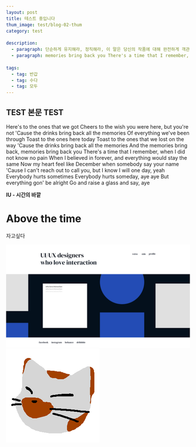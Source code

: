 ```yaml
---
layout: post
title: 테스트 중입니다
thum_image: test/blog-02-thum
category: test

description:
  - paragraph: 단순하게 유지해라, 정직해라, 이 말은 당신의 작품에 대해 완전하게 객관적이 되라는 말이다. 그리고 그 작업에 최선을 다해라. 용도야 말로 형태의 근원이다.
  - paragraph: memories bring back you There's a time that I remember, when I did not know no pain When I believed in forever,

tags:
  - tag: 반갑
  - tag: 수다
  - tag: 모두
---
```


## TEST 본문 TEST

Here's to the ones that we got Cheers to the wish you were here, but you're not
'Cause the drinks bring back all the memories Of everything we've been through
Toast to the ones here today Toast to the ones that we lost on the way
'Cause the drinks bring back all the memories And the memories bring back, memories bring back you There's a time that I remember, when I did not know no pain When I believed in forever, and everything would stay the same
Now my heart feel like December when somebody say your name
'Cause I can't reach out to call you, but I know I will one day, yeah
Everybody hurts sometimes
Everybody hurts someday, aye aye
But everything gon' be alright
Go and raise a glass and say, aye

**IU - 시간의 바깥**

# Above the time

자고싶다

![힘들어](/assets/img/projects/testimage-main.jpg)
![Image Alt 텍스트](/assets/img/testimage.png)
